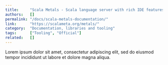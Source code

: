 ```yaml
---
title:     "Scala Metals - Scala language server with rich IDE features"
authors:   []
permalink: "/docs/scala-metals-documentation/"
link:      "https://scalameta.org/metals/"
category:  "Documentation, libraries and tooling"
tags:      ["Tooling", "Official"]
related:   []
---
```


Lorem ipsum dolor sit amet, consectetur adipiscing elit, sed do eiusmod tempor incididunt ut labore et dolore magna aliqua.
